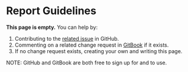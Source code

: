 # Report Guidelines

**This page is empty.** You can help by:

1. Contributing to the [related issue](https://github.com/TeleportXYZ/TRIP-Guides/issues/12) in GitHub.
2. Commenting on a related change request in [GitBook](https://app.gitbook.com/invite/0WSd8UiSeH2xhfJrSbUr/YFiygcuBiy7oN3WJyDRs) if it exists.
3. If no change request exists, creating your own and writing this page.

NOTE: GitHub and GitBook are both free to sign up for and to use.

